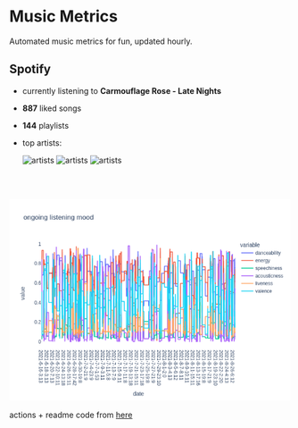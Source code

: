 # Music Metrics

Automated music metrics for fun, updated hourly.

## Spotify

- currently listening to **Carmouflage Rose - Late Nights**

- **887** liked songs
- **144** playlists

- top artists: 

    ![artists](https://i.scdn.co/image/ab6761610000f178af159f008f57546e24846397) ![artists](https://i.scdn.co/image/ab6761610000f1780101c7ab0ed7b659d472805a) ![artists](https://i.scdn.co/image/ab6761610000f178523f7cb5dfaeea7c4f7ef001)

<br></br>

<!-- ## Audio features for currently playing

![feature spread](figures/auto.png) -->

![ongoing features](figures/timeseries.png)

actions + readme code from [here](https://github.com/gargakshit/gargakshit)
